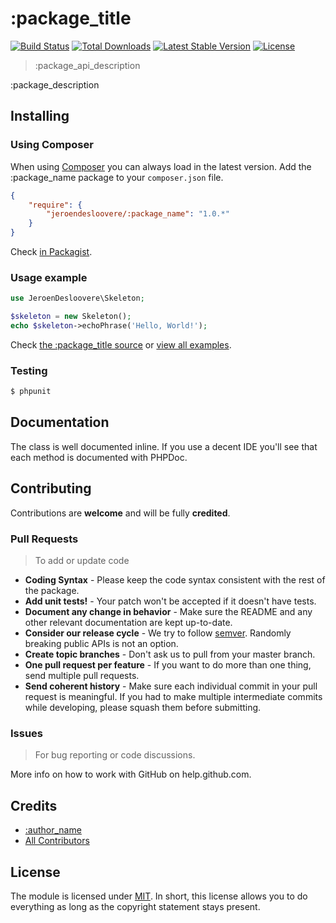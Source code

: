 # :package_title
[![Build Status](http://img.shields.io/travis/jeroendesloovere/:package_name.svg)](https://travis-ci.org/jeroendesloovere/:package_name)
[![Total Downloads](http://img.shields.io/packagist/dm/jeroendesloovere/:package_name.svg)](https://packagist.org/packages/jeroendesloovere/:package_name)
[![Latest Stable Version](http://img.shields.io/packagist/v/jeroendesloovere/:package_name.svg)](https://packagist.org/packages/jeroendesloovere/:package_name)
[![License](http://img.shields.io/badge/license-MIT-lightgrey.svg)](https://github.com/jeroendesloovere/:package_name/blob/master/LICENSE)

> :package_api_description

:package_description

## Installing

### Using Composer

When using [Composer](https://getcomposer.org) you can always load in the latest version.
Add the :package_name package to your `composer.json` file.

``` json
{
    "require": {
        "jeroendesloovere/:package_name": "1.0.*"
    }
}
```
Check [in Packagist](https://packagist.org/packages/jeroendesloovere/:package_name).

### Usage example

``` php
use JeroenDesloovere\Skeleton;

$skeleton = new Skeleton();
echo $skeleton->echoPhrase('Hello, World!');

```
Check [the :package_title source](/src/) or [view all examples](/examples/example.php).

### Testing

``` bash
$ phpunit
```

## Documentation

The class is well documented inline. If you use a decent IDE you'll see that each method is documented with PHPDoc.


## Contributing

Contributions are **welcome** and will be fully **credited**.

### Pull Requests

> To add or update code

- **Coding Syntax** - Please keep the code syntax consistent with the rest of the package.
- **Add unit tests!** - Your patch won't be accepted if it doesn't have tests.
- **Document any change in behavior** - Make sure the README and any other relevant documentation are kept up-to-date.
- **Consider our release cycle** - We try to follow [semver](http://semver.org/). Randomly breaking public APIs is not an option.
- **Create topic branches** - Don't ask us to pull from your master branch.
- **One pull request per feature** - If you want to do more than one thing, send multiple pull requests.
- **Send coherent history** - Make sure each individual commit in your pull request is meaningful. If you had to make multiple intermediate commits while developing, please squash them before submitting.

### Issues

> For bug reporting or code discussions.

More info on how to work with GitHub on help.github.com.

## Credits

- [:author_name](https://github.com/:author_username)
- [All Contributors](https://github.com/jeroendesloovere/:package_name/contributors)

## License

The module is licensed under [MIT](./LICENSE.md). In short, this license allows you to do everything as long as the copyright statement stays present.